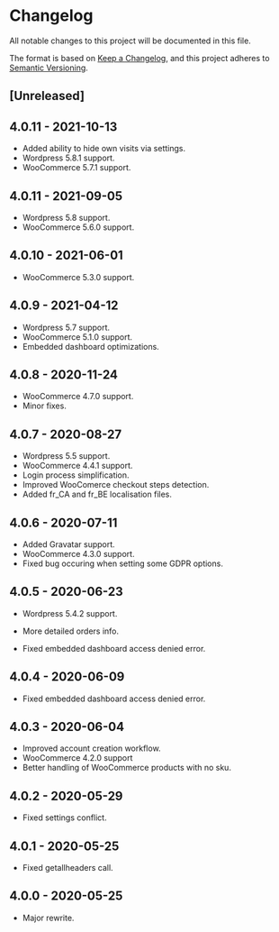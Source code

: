 # Changelog

All notable changes to this project will be documented in this file.

The format is based on [Keep a Changelog](https://keepachangelog.com/en/1.0.0/),
and this project adheres to [Semantic Versioning](https://semver.org/spec/v2.0.0.html).

## [Unreleased]


## 4.0.11 - 2021-10-13

- Added ability to hide own visits via settings.
- Wordpress 5.8.1 support.
- WooCommerce 5.7.1 support.

## 4.0.11 - 2021-09-05

- Wordpress 5.8 support.
- WooCommerce 5.6.0 support.

## 4.0.10 - 2021-06-01

- WooCommerce 5.3.0 support.

## 4.0.9 - 2021-04-12

- Wordpress 5.7 support.
- WooCommerce 5.1.0 support.
- Embedded dashboard optimizations.

## 4.0.8 - 2020-11-24

- WooCommerce 4.7.0 support.
- Minor fixes.

## 4.0.7 - 2020-08-27

- Wordpress 5.5 support.
- WooCommerce 4.4.1 support.
- Login process simplification. 
- Improved WooComerce checkout steps detection. 
- Added fr_CA and fr_BE localisation files.

## 4.0.6 - 2020-07-11

- Added Gravatar support.
- WooCommerce 4.3.0 support.
- Fixed bug occuring when setting some GDPR options.

## 4.0.5 - 2020-06-23

- Wordpress 5.4.2 support.
- More detailed orders info.

- Fixed embedded dashboard access denied error.

## 4.0.4 - 2020-06-09

- Fixed embedded dashboard access denied error.

## 4.0.3 - 2020-06-04

- Improved account creation workflow.
- WooCommerce 4.2.0 support
- Better handling of WooCommerce products with no sku.

## 4.0.2 - 2020-05-29
- Fixed settings conflict.

## 4.0.1 - 2020-05-25
- Fixed getallheaders call.

## 4.0.0 - 2020-05-25

- Major rewrite.